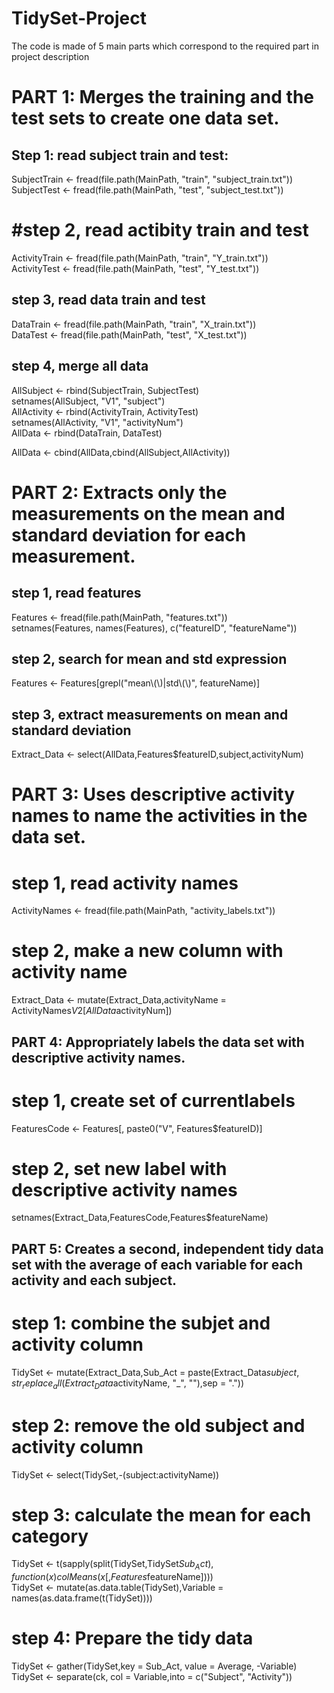 # TidySet-Project

The code is made of 5 main parts which correspond to the required part in project description

# PART 1: Merges the training and the test sets to create one data set.

## Step 1: read subject train and test:

SubjectTrain <- fread(file.path(MainPath, "train", "subject_train.txt"))  
SubjectTest <- fread(file.path(MainPath, "test", "subject_test.txt"))

# #step 2, read actibity train and test

ActivityTrain <- fread(file.path(MainPath, "train", "Y_train.txt"))  
ActivityTest <- fread(file.path(MainPath, "test", "Y_test.txt"))

## step 3, read data train and test

DataTrain <- fread(file.path(MainPath, "train", "X_train.txt"))  
DataTest <- fread(file.path(MainPath, "test", "X_test.txt"))

## step 4, merge all data

AllSubject <- rbind(SubjectTrain, SubjectTest)  
setnames(AllSubject, "V1", "subject")  
AllActivity <- rbind(ActivityTrain, ActivityTest)  
setnames(AllActivity, "V1", "activityNum")  
AllData <- rbind(DataTrain, DataTest)  

AllData <- cbind(AllData,cbind(AllSubject,AllActivity))

# PART 2: Extracts only the measurements on the mean and standard deviation for each measurement.

## step 1, read features

Features <- fread(file.path(MainPath, "features.txt"))  
setnames(Features, names(Features), c("featureID", "featureName"))

## step 2, search for mean and std expression

Features <- Features[grepl("mean\\(\\)|std\\(\\)", featureName)]

## step 3, extract measurements on mean and standard deviation

Extract_Data <- select(AllData,Features$featureID,subject,activityNum)

# PART 3: Uses descriptive activity names to name the activities in the data set.

# step 1, read activity names

ActivityNames <- fread(file.path(MainPath, "activity_labels.txt"))

# step 2, make a new column with activity name

Extract_Data <- mutate(Extract_Data,activityName = ActivityNames$V2[AllData$activityNum])


## PART 4: Appropriately labels the data set with descriptive activity names.

# step 1, create set of currentlabels
FeaturesCode <- Features[, paste0("V", Features$featureID)]

# step 2, set new label with descriptive activity names
setnames(Extract_Data,FeaturesCode,Features$featureName)


## PART 5: Creates a second, independent tidy data set with the average of each variable for each activity and each subject.

# step 1: combine the subjet and activity column 
TidySet <- mutate(Extract_Data,Sub_Act = paste(Extract_Data$subject,str_replace_all(Extract_Data$activityName, "_", ""),sep = "."))

# step 2: remove the old subject and activity column
TidySet <- select(TidySet,-(subject:activityName))

# step 3: calculate the mean for each category
TidySet <- t(sapply(split(TidySet,TidySet$Sub_Act), function(x) colMeans(x[,Features$featureName])))  
TidySet <- mutate(as.data.table(TidySet),Variable = names(as.data.frame(t(TidySet))))

# step 4: Prepare the tidy data
TidySet <- gather(TidySet,key = Sub_Act, value = Average, -Variable)  
TidySet <- separate(ck, col = Variable,into = c("Subject", "Activity"))
